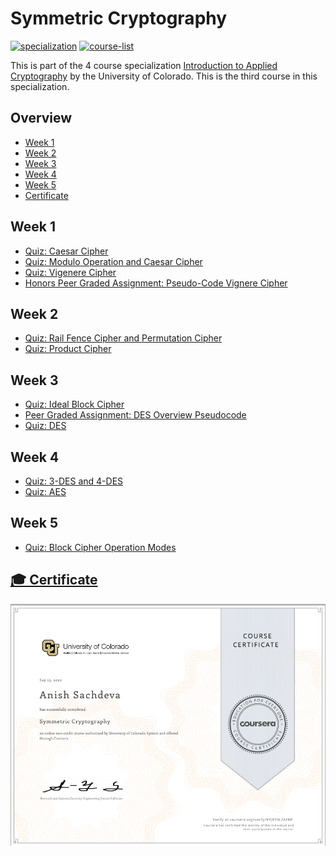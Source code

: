 # Symmetric Cryptography

[![specialization](https://img.shields.io/badge/specialization-Introdution%20to%20Applied%20Cryptography-1f72ff.svg)](https://github.com/anishLearnsToCode/intro-to-applied-cryptography)
[![course-list](https://img.shields.io/badge/also%20see-Coursera%20Courses-1f72ff.svg)](https://github.com/anishLearnsToCode/course-list)

This is part of the 4 course specialization 
[Introduction to Applied Cryptography](https://github.com/anishLearnsToCode/intro-to-applied-cryptography)
by the University of Colorado. This is the third course in this specialization.

## Overview
- [Week 1](#week-1)
- [Week 2](#week-2)
- [Week 3](#week-3)
- [Week 4](#week-4)
- [Week 5](#week-5)
- [Certificate](#-certificate)

## Week 1
- [Quiz: Caesar Cipher](week1/quiz-caesar-cipher.md)
- [Quiz: Modulo Operation and Caesar Cipher](week1/modulo-operation-and-caesar-cipher.md)
- [Quiz: Vigenere Cipher](week1/vignere-cipher.md)
- [Honors Peer Graded Assignment: Pseudo-Code Vignere Cipher](week1/peer-graded-vignere-cipher.md)

## Week 2
- [Quiz: Rail Fence Cipher and Permutation Cipher](week2/quiz-rail-fence-cipher-permutation-cipher.md)
- [Quiz: Product Cipher](week2/quiz-product-cipher.md)

## Week 3
- [Quiz: Ideal Block Cipher](week3/ideal-block-cipher.md)
- [Peer Graded Assignment: DES Overview Pseudocode](week3/peer-graded-assignment-des-pseudocode.md)
- [Quiz: DES](week3/quiz-des.md)

## Week 4
- [Quiz: 3-DES and 4-DES](week4/quiz-3des-4des.md)
- [Quiz: AES](week4/quiz-aes.md)

## Week 5
- [Quiz: Block Cipher Operation Modes](week5/quiz-block-cipher-operation-models.md)

## [🎓 Certificate](http://coursera.org/verify/KPJPY9LZAFBP)
![certificate](certificate/certificate.PNG)
